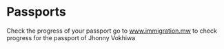 # Passports
Check the progress of your passport
go to www.immigration.mw to check progress for the passport of Jhonny Vokhiwa
